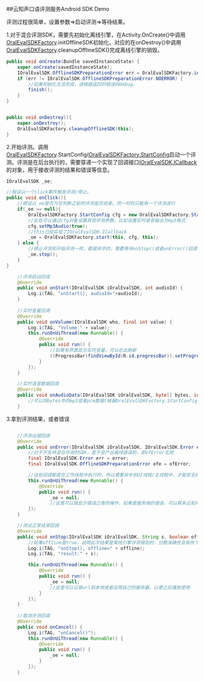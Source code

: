 ##云知声口语评测服务Android SDK Demo

评测过程很简单，设置参数=>启动评测=>等待结果。

1.对于混合评测SDK，需要先初始化离线引擎，在Activity.OnCreate()中调用[OralEvalSDKFactory](api.md#oralevalsdkfactory).initOfflineSDK初始化。对应的在onDestroy()中调用[OralEvalSDKFactory](api.md#oralevalsdkfactory).cleanupOfflineSDK()完成离线引擎的销毁。
```java
public void onCreate(Bundle savedInstanceState) {
    super.onCreate(savedInstanceState);
    IOralEvalSDK.OfflineSDKPreparationError err = OralEvalSDKFactory.initOfflineSDK(NewDemoActivity.this, null);
    if (err != IOralEvalSDK.OfflineSDKPreparationError.NOERROR) {
        //如果初始化无法完成，请根据返回的错误码debug。
        finish();
    }
}


public void onDestroy(){
    super.onDestroy();
    OralEvalSDKFactory.cleanupOfflineSDK(this);
}

```
2.开始评测。调用[OralEvalSDKFactory](api.md#oralevalsdkfactory).StartConfig([OralEvalSDKFactory.StartConfig](OralEvalSDKFactory](api.md#oralevalsdkfactorystartconfig))启动一个评测。评测是在后台执行的，需要穿递一个实现了回调接口[IOralEvalSDK.ICallback](api.md#ioralevalsdkicallback)的对象，用于接收评测的结果和错误等信息。
```java
IOralEvalSDK _oe;

//假设以一个click事件触发评测/停止。
public void onClick(){
    //假设以_oe是否为空判断之前的评测是否结束。同一时刻只能有一个评测进行
    if(_oe == null){
        OralEvalSDKFactory.StartConfig cfg = new OralEvalSDKFactory.StartConfig(text);
        //此处可以通过cfg对象设置其他评测参数，比如设置实时录音输出为mp3格式
        cfg.setMp3Audio(true);
        //this已经实现了IOralEvalSDK.ICallback
        _oe = OralEvalSDKFactory.start(this, cfg, this);
    } else {
        //停止评测和开始评测一样，都是异步的，需要等待onStop()或者onError()回调才真正结束
        _oe.stop();
    }
}

    //评测启动回调
    @Override
    public void onStart(IOralEvalSDK iOralEvalSDK, int audioId) {
        Log.i(TAG, "onStart(), audioId="+audioId);
    }
    
    //实时音量回调
    @Override
    public void onVolume(IOralEvalSDK who, final int value) {
        Log.i(TAG, "Volume:" + value);
        this.runOnUiThread(new Runnable() {
            @Override
            public void run() {
                //如果有界面显示实时音量，可以在此刷新
                ((ProgressBar)findViewById(R.id.progressBar)).setProgress(value);
            }
        });
    }

    //实时语音数据回调
    @Override
    public void onAudioData(IOralEvalSDK iOralEvalSDK, byte[] bytes, int offset, int len) {
        //可以将bytes中的mp3或者pcm数据(根据OralEvalSDKFactory.StartConfig的设置)保存到文件中，以便之后播放。
    }

```
3.拿到评测结果，或者错误
```java

    //评测出错回调
    @Override
    public void onError(IOralEvalSDK iOralEvalSDK, IOralEvalSDK.Error error, IOralEvalSDK.OfflineSDKPreparationError ofError) {
        //对于不支持混合评测的SDK，是不会产出离线错误的，即ofError无效
        final IOralEvalSDK.Error err = error;
        final IOralEvalSDK.OfflineSDKPreparationError ofe = ofError;

        //这些回调都是在工作线程中执行的，所以需要异步到UI线程/主线程中，才能安全执行应用程序自己的操作
        this.runOnUiThread(new Runnable() {
            @Override
            public void run() {
                _oe = null;
                //这里可以做显示错误之类的操作，如果是服务端的错误，可以联系云知声客户经理寻求帮助
        });
    }

    //测试正常结束回调
    @Override
    public void onStop(IOralEvalSDK iOralEvalSDK, String s, boolean offline,String str,int i) {
        //如果offline是true，说明此次结果是离线引擎评测得到的，分数准确性会有所下降。对于不支持混合评测的SDK，是不会产出离线结果的，在线评测出错(比如网络异常)即报错
        Log.i(TAG, "onStop(), offline=" + offline);
        Log.i(TAG, "result:" + s);

        this.runOnUiThread(new Runnable() {
            @Override
            public void run() {
                _oe = null;
                //这里可以记录url到本地或者应用自己的服务器，以便之后播放使用
            }
        });
    }
    
    //取消评测回调
    @Override
    public void onCancel() {
        Log.i(TAG, "onCancel()");
        this.runOnUiThread(new Runnable() {
            @Override
            public void run() {
                _oe = null;
            }
        });
    }
```
